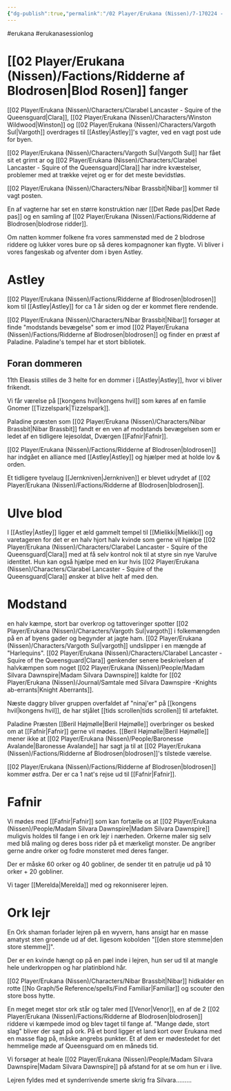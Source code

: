 ```yaml
---
{"dg-publish":true,"permalink":"/02 Player/Erukana (Nissen)/7-170224 - Change of time session 7/"}
---
```


#erukana #erukanasessionlog 

# [[02 Player/Erukana (Nissen)/Factions/Ridderne af Blodrosen\|Blod Rosen]] fanger
[[02 Player/Erukana (Nissen)/Characters/Clarabel Lancaster - Squire of the Queensguard\|Clara]], [[02 Player/Erukana (Nissen)/Characters/Winston Wildwood\|Winston]] og [[02 Player/Erukana (Nissen)/Characters/Vargoth Sul\|Vargoth]] overdrages til [[Astley\|Astley]]'s vagter, ved en vagt post ude for byen.

[[02 Player/Erukana (Nissen)/Characters/Vargoth Sul\|Vargoth Sul]] har fået sit et grimt ar og [[02 Player/Erukana (Nissen)/Characters/Clarabel Lancaster - Squire of the Queensguard\|Clara]] har indre kvæstelser, problemer med at trække vejret og er for det meste bevidstløs.

[[02 Player/Erukana (Nissen)/Characters/Nibar Brassbit\|Nibar]] kommer til vagt posten. 

En af vagterne har set en større konstruktion nær [[Det Røde pas\|Det Røde pas]] og en samling af [[02 Player/Erukana (Nissen)/Factions/Ridderne af Blodrosen\|blodrose ridder]]. 

Om natten kommer folkene fra vores sammenstød med de 2 blodrose riddere og lukker vores bure op så deres kompagnoner kan flygte. Vi bliver i vores fangeskab og afventer dom i byen Astley. 

# Astley 
[[02 Player/Erukana (Nissen)/Factions/Ridderne af Blodrosen\|blodrosen]] kom til [[Astley\|Astley]] for ca 1 år siden og der er kommet flere rendende.

[[02 Player/Erukana (Nissen)/Characters/Nibar Brassbit\|Nibar]] forsøger at finde "modstands bevægelse" som er imod [[02 Player/Erukana (Nissen)/Factions/Ridderne af Blodrosen\|blodrosen]] og finder en præst af Paladine. Paladine's tempel har et stort bibliotek. 

## Foran dommeren 
11th Eleasis stilles de 3 helte for en dommer i [[Astley\|Astley]], hvor vi bliver frikendt. 

Vi får værelse på [[kongens hvil\|kongens hvil]] som køres af en famlie Gnomer [[Tizzelspark\|Tizzelspark]]. 

Paladine præsten som [[02 Player/Erukana (Nissen)/Characters/Nibar Brassbit\|Nibar Brassbit]] fandt er en ven af modstands bevægelsen som er ledet af en tidligere lejesoldat, Dværgen [[Fafnir\|Fafnir]].

[[02 Player/Erukana (Nissen)/Factions/Ridderne af Blodrosen\|blodrosen]] har indgået en alliance med [[Astley\|Astley]] og hjælper med at holde lov & orden. 

Et tidligere tyvelaug [[Jernkniven\|Jernkniven]] er blevet udrydet af [[02 Player/Erukana (Nissen)/Factions/Ridderne af Blodrosen\|blodrosen]]. 

# Ulve blod 
I [[Astley\|Astley]] ligger et æld gammelt tempel til [[Mielikki\|Mielikki]] og varetageren for det er en halv hjort halv kvinde som gerne vil hjælpe [[02 Player/Erukana (Nissen)/Characters/Clarabel Lancaster - Squire of the Queensguard\|Clara]] med at få selv kontrol nok til at styre sin nye Varulve identitet. Hun kan også hjælpe med en kur hvis [[02 Player/Erukana (Nissen)/Characters/Clarabel Lancaster - Squire of the Queensguard\|Clara]] ønsker at blive helt af med den. 

# Modstand 
en halv kæmpe, stort bar overkrop og tattoveringer spotter [[02 Player/Erukana (Nissen)/Characters/Vargoth Sul\|vargoth]] i folkemængden på en af byens gader og begynder at jagte ham. [[02 Player/Erukana (Nissen)/Characters/Vargoth Sul\|vargoth]] undslipper i en mængde af "Harlequins". [[02 Player/Erukana (Nissen)/Characters/Clarabel Lancaster - Squire of the Queensguard\|Clara]] genkender senere beskrivelsen af halvkæmpen som noget [[02 Player/Erukana (Nissen)/People/Madam Silvara Dawnspire\|Madam Silvara Dawnspire]] kaldte for [[02 Player/Erukana (Nissen)/Journal/Samtale med Silvara Dawnspire -Knights ab-errants\|Knight Aberrants]].

Næste daggry bliver gruppen overfaldet af "ninaj'er" på [[kongens hvil\|kongens hvil]], de har stjålet [[tids scrollen\|tids scrollen]] til artefaktet. 

Paladine Præsten [[Beril Højmølle\|Beril Højmølle]] overbringer os besked om at [[Fafnir\|Fafnir]] gerne vil mødes. [[Beril Højmølle\|Beril Højmølle]] mener ikke at [[02 Player/Erukana (Nissen)/People/Baronesse Avalande\|Baronesse Avalande]] har sagt ja til at [[02 Player/Erukana (Nissen)/Factions/Ridderne af Blodrosen\|blodrosen]]'s tilstede værelse. 

[[02 Player/Erukana (Nissen)/Factions/Ridderne af Blodrosen\|blodrosen]] kommer østfra.  Der er ca 1 nat's rejse ud til [[Fafnir\|Fafnir]].

# Fafnir 
Vi mødes med [[Fafnir\|Fafnir]] som kan fortælle os at [[02 Player/Erukana (Nissen)/People/Madam Silvara Dawnspire\|Madam Silvara Dawnspire]] muligvis holdes til fange i en ork lejr i nærheden. Orkerne maler sig selv med blå maling og deres boss rider på et mærkeligt monster. De angriber gerne andre orker og fodre monsteret med deres fanger. 

Der er måske 60 orker og 40 gobliner, de sender tit en patrulje ud på 10 orker + 20 gobliner. 

Vi tager [[Merelda\|Merelda]] med og rekonniserer lejren.

# Ork lejr
En Ork shaman forlader lejren på en wyvern, hans ansigt har en masse amatyst sten groende ud af det. ligesom kobolden "[[den store stemme\|den store stemme]]".

Der er en kvinde hængt op på en pæl inde i lejren, hun ser ud til at mangle hele underkroppen og har platinblond hår.

[[02 Player/Erukana (Nissen)/Characters/Nibar Brassbit\|Nibar]] hidkalder en rotte [[No Graph/5e Reference/spells/Find Familiar\|Familiar]] og scouter den store boss hytte. 

En meget meget stor ork står og taler med [[Venor\|Venor]], en af de 2 [[02 Player/Erukana (Nissen)/Factions/Ridderne af Blodrosen\|blodrosen]] riddere vi kæmpede imod og blev taget til fange af. "Mange døde, stort slag" bliver der sagt på ork. På et bord ligger et land kort over Erukana med en masse flag på, måske angrebs punkter. Et af dem er mødestedet for det hemmelige møde af Queensguard om en måneds tid. 

Vi forsøger at heale [[02 Player/Erukana (Nissen)/People/Madam Silvara Dawnspire\|Madam Silvara Dawnspire]] på afstand for at se om hun er i live. 

Lejren fyldes med et synderrivende smerte skrig fra Silvara......... 
